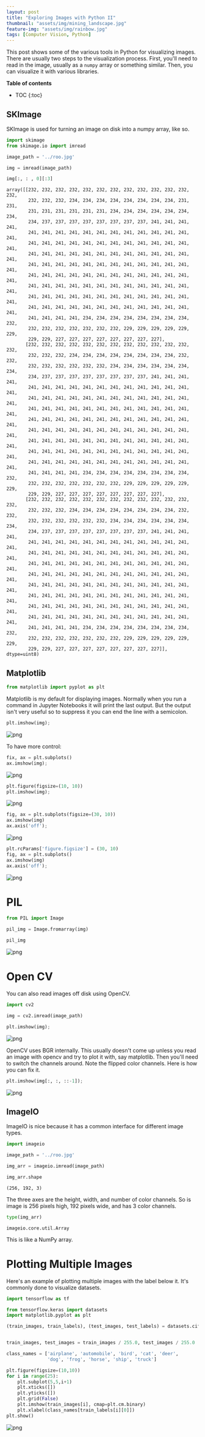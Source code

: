 ```yaml
---
layout: post
title: "Exploring Images with Python II"
thumbnail: "assets/img/mining_landscape.jpg"
feature-img: "assets/img/rainbow.jpg"
tags: [Computer Vision, Python]
---
```


This post shows some of the various tools in Python for visualizing images. There are usually two steps to the visualization process. First, you'll need to read in the image, usually as a `numpy` array or something similar. Then, you can visualize it with various libraries.

<b>Table of contents</b>
* TOC
{:toc}

## SKImage

SKImage is used for turning an image on disk into a numpy array, like so.


```python
import skimage
from skimage.io import imread
```


```python
image_path = '../roo.jpg'
```


```python
img = imread(image_path)
```


```python
img[:, : , 0][:3]
```




    array([[232, 232, 232, 232, 232, 232, 232, 232, 232, 232, 232, 232, 232,
            232, 232, 232, 234, 234, 234, 234, 234, 234, 234, 234, 231, 231,
            231, 231, 231, 231, 231, 231, 234, 234, 234, 234, 234, 234, 234,
            234, 237, 237, 237, 237, 237, 237, 237, 237, 241, 241, 241, 241,
            241, 241, 241, 241, 241, 241, 241, 241, 241, 241, 241, 241, 241,
            241, 241, 241, 241, 241, 241, 241, 241, 241, 241, 241, 241, 241,
            241, 241, 241, 241, 241, 241, 241, 241, 241, 241, 241, 241, 241,
            241, 241, 241, 241, 241, 241, 241, 241, 241, 241, 241, 241, 241,
            241, 241, 241, 241, 241, 241, 241, 241, 241, 241, 241, 241, 241,
            241, 241, 241, 241, 241, 241, 241, 241, 241, 241, 241, 241, 241,
            241, 241, 241, 241, 241, 241, 241, 241, 241, 241, 241, 241, 241,
            241, 241, 241, 241, 241, 241, 241, 241, 241, 241, 241, 241, 241,
            241, 241, 241, 241, 234, 234, 234, 234, 234, 234, 234, 234, 232,
            232, 232, 232, 232, 232, 232, 232, 229, 229, 229, 229, 229, 229,
            229, 229, 227, 227, 227, 227, 227, 227, 227, 227],
           [232, 232, 232, 232, 232, 232, 232, 232, 232, 232, 232, 232, 232,
            232, 232, 232, 234, 234, 234, 234, 234, 234, 234, 234, 232, 232,
            232, 232, 232, 232, 232, 232, 234, 234, 234, 234, 234, 234, 234,
            234, 237, 237, 237, 237, 237, 237, 237, 237, 241, 241, 241, 241,
            241, 241, 241, 241, 241, 241, 241, 241, 241, 241, 241, 241, 241,
            241, 241, 241, 241, 241, 241, 241, 241, 241, 241, 241, 241, 241,
            241, 241, 241, 241, 241, 241, 241, 241, 241, 241, 241, 241, 241,
            241, 241, 241, 241, 241, 241, 241, 241, 241, 241, 241, 241, 241,
            241, 241, 241, 241, 241, 241, 241, 241, 241, 241, 241, 241, 241,
            241, 241, 241, 241, 241, 241, 241, 241, 241, 241, 241, 241, 241,
            241, 241, 241, 241, 241, 241, 241, 241, 241, 241, 241, 241, 241,
            241, 241, 241, 241, 241, 241, 241, 241, 241, 241, 241, 241, 241,
            241, 241, 241, 241, 234, 234, 234, 234, 234, 234, 234, 234, 232,
            232, 232, 232, 232, 232, 232, 232, 229, 229, 229, 229, 229, 229,
            229, 229, 227, 227, 227, 227, 227, 227, 227, 227],
           [232, 232, 232, 232, 232, 232, 232, 232, 232, 232, 232, 232, 232,
            232, 232, 232, 234, 234, 234, 234, 234, 234, 234, 234, 232, 232,
            232, 232, 232, 232, 232, 232, 234, 234, 234, 234, 234, 234, 234,
            234, 237, 237, 237, 237, 237, 237, 237, 237, 241, 241, 241, 241,
            241, 241, 241, 241, 241, 241, 241, 241, 241, 241, 241, 241, 241,
            241, 241, 241, 241, 241, 241, 241, 241, 241, 241, 241, 241, 241,
            241, 241, 241, 241, 241, 241, 241, 241, 241, 241, 241, 241, 241,
            241, 241, 241, 241, 241, 241, 241, 241, 241, 241, 241, 241, 241,
            241, 241, 241, 241, 241, 241, 241, 241, 241, 241, 241, 241, 241,
            241, 241, 241, 241, 241, 241, 241, 241, 241, 241, 241, 241, 241,
            241, 241, 241, 241, 241, 241, 241, 241, 241, 241, 241, 241, 241,
            241, 241, 241, 241, 241, 241, 241, 241, 241, 241, 241, 241, 241,
            241, 241, 241, 241, 234, 234, 234, 234, 234, 234, 234, 234, 232,
            232, 232, 232, 232, 232, 232, 232, 229, 229, 229, 229, 229, 229,
            229, 229, 227, 227, 227, 227, 227, 227, 227, 227]], dtype=uint8)



## Matplotlib


```python
from matplotlib import pyplot as plt
```

Matplotlib is my default for displaying images. Normally when you run a command in Jupyter Notebooks it will print the last output. But the output isn't very useful so to suppress it you can end the line with a semicolon.


```python
plt.imshow(img);
```


![png](2018-06-06-Exploring%20Images%20with%20Python%20II_files/2018-06-06-Exploring%20Images%20with%20Python%20II_12_0.png)


To have more control:


```python
fix, ax = plt.subplots()
ax.imshow(img);
```


![png](2018-06-06-Exploring%20Images%20with%20Python%20II_files/2018-06-06-Exploring%20Images%20with%20Python%20II_14_0.png)



```python
plt.figure(figsize=(10, 10))
plt.imshow(img);
```


![png](2018-06-06-Exploring%20Images%20with%20Python%20II_files/2018-06-06-Exploring%20Images%20with%20Python%20II_15_0.png)



```python
fig, ax = plt.subplots(figsize=(30, 10))
ax.imshow(img)
ax.axis('off');
```


![png](2018-06-06-Exploring%20Images%20with%20Python%20II_files/2018-06-06-Exploring%20Images%20with%20Python%20II_16_0.png)



```python
plt.rcParams['figure.figsize'] = (30, 10)
fig, ax = plt.subplots()
ax.imshow(img)
ax.axis('off');
```


![png](2018-06-06-Exploring%20Images%20with%20Python%20II_files/2018-06-06-Exploring%20Images%20with%20Python%20II_17_0.png)


# PIL


```python
from PIL import Image
```


```python
pil_img = Image.fromarray(img)
```


```python
pil_img
```




![png](2018-06-06-Exploring%20Images%20with%20Python%20II_files/2018-06-06-Exploring%20Images%20with%20Python%20II_21_0.png)



# Open CV

You can also read images off disk using OpenCV.


```python
import cv2
```


```python
img = cv2.imread(image_path)
```


```python
plt.imshow(img);
```


![png](2018-06-06-Exploring%20Images%20with%20Python%20II_files/2018-06-06-Exploring%20Images%20with%20Python%20II_26_0.png)


OpenCV uses BGR internally. This usually doesn't come up unless you read an image with opencv and try to plot it with, say matplotlib. Then you'll need to switch the channels around. Note the flipped color channels. Here is how you can fix it.


```python
plt.imshow(img[:, :, ::-1]);
```


![png](2018-06-06-Exploring%20Images%20with%20Python%20II_files/2018-06-06-Exploring%20Images%20with%20Python%20II_28_0.png)


## ImageIO

ImageIO is nice because it has a common interface for different image types.


```python
import imageio
```


```python
image_path = '../roo.jpg'
```


```python
img_arr = imageio.imread(image_path)
```


```python
img_arr.shape
```




    (256, 192, 3)



The three axes are the height, width, and number of color channels. So is image is 256 pixels high, 192 pixels wide, and has 3 color channels.


```python
type(img_arr)
```




    imageio.core.util.Array



This is like a NumPy array.

# Plotting Multiple Images

Here's an example of plotting multiple images with the label below it. It's commonly done to visualize datasets.


```python
import tensorflow as tf

from tensorflow.keras import datasets
import matplotlib.pyplot as plt
```


```python
(train_images, train_labels), (test_images, test_labels) = datasets.cifar10.load_data()


train_images, test_images = train_images / 255.0, test_images / 255.0
```


```python
class_names = ['airplane', 'automobile', 'bird', 'cat', 'deer',
               'dog', 'frog', 'horse', 'ship', 'truck']

plt.figure(figsize=(10,10))
for i in range(25):
    plt.subplot(5,5,i+1)
    plt.xticks([])
    plt.yticks([])
    plt.grid(False)
    plt.imshow(train_images[i], cmap=plt.cm.binary)
    plt.xlabel(class_names[train_labels[i][0]])
plt.show()
```


![png](2018-06-06-Exploring%20Images%20with%20Python%20II_files/2018-06-06-Exploring%20Images%20with%20Python%20II_42_0.png)

